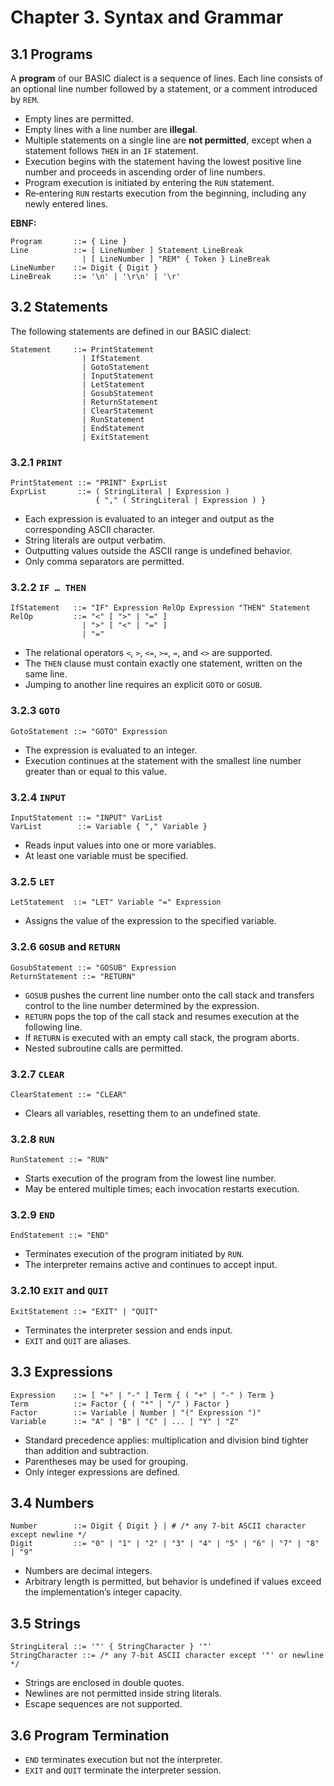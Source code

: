 # Chapter 3. Syntax and Grammar

## 3.1 Programs
A **program** of our BASIC dialect is a sequence of lines. Each line consists of an optional line number followed by a statement, or a comment introduced by `REM`.

- Empty lines are permitted.
- Empty lines with a line number are **illegal**.
- Multiple statements on a single line are **not permitted**, except when a statement follows `THEN` in an `IF` statement.
- Execution begins with the statement having the lowest positive line number and proceeds in ascending order of line numbers.
- Program execution is initiated by entering the `RUN` statement.
- Re‑entering `RUN` restarts execution from the beginning, including any newly entered lines.

**EBNF:**
```
Program       ::= { Line }
Line          ::= [ LineNumber ] Statement LineBreak
                | [ LineNumber ] "REM" { Token } LineBreak
LineNumber    ::= Digit { Digit }
LineBreak     ::= '\n' | '\r\n' | '\r'
```

## 3.2 Statements
The following statements are defined in our BASIC dialect:

```
Statement     ::= PrintStatement
                | IfStatement
                | GotoStatement
                | InputStatement
                | LetStatement
                | GosubStatement
                | ReturnStatement
                | ClearStatement
                | RunStatement
                | EndStatement
                | ExitStatement
```

### 3.2.1 `PRINT`
```
PrintStatement ::= "PRINT" ExprList
ExprList       ::= ( StringLiteral | Expression )
                   { "," ( StringLiteral | Expression ) }
```
- Each expression is evaluated to an integer and output as the corresponding ASCII character.
- String literals are output verbatim.
- Outputting values outside the ASCII range is undefined behavior.
- Only comma separators are permitted.

### 3.2.2 `IF … THEN`
```
IfStatement   ::= "IF" Expression RelOp Expression "THEN" Statement
RelOp         ::= "<" [ ">" | "=" ]
                | ">" [ "<" | "=" ]
                | "="
```
- The relational operators `<`, `>`, `<=`, `>=`, `=`, and `<>` are supported.
- The `THEN` clause must contain exactly one statement, written on the same line.
- Jumping to another line requires an explicit `GOTO` or `GOSUB`.

### 3.2.3 `GOTO`
```
GotoStatement ::= "GOTO" Expression
```
- The expression is evaluated to an integer.
- Execution continues at the statement with the smallest line number greater than or equal to this value.

### 3.2.4 `INPUT`
```
InputStatement ::= "INPUT" VarList
VarList        ::= Variable { "," Variable }
```
- Reads input values into one or more variables.
- At least one variable must be specified.

### 3.2.5 `LET`
```
LetStatement  ::= "LET" Variable "=" Expression
```
- Assigns the value of the expression to the specified variable.

### 3.2.6 `GOSUB` and `RETURN`
```
GosubStatement ::= "GOSUB" Expression
ReturnStatement ::= "RETURN"
```
- `GOSUB` pushes the current line number onto the call stack and transfers control to the line number determined by the expression.
- `RETURN` pops the top of the call stack and resumes execution at the following line.
- If `RETURN` is executed with an empty call stack, the program aborts.
- Nested subroutine calls are permitted.

### 3.2.7 `CLEAR`
```
ClearStatement ::= "CLEAR"
```
- Clears all variables, resetting them to an undefined state.

### 3.2.8 `RUN`
```
RunStatement ::= "RUN"
```
- Starts execution of the program from the lowest line number.
- May be entered multiple times; each invocation restarts execution.

### 3.2.9 `END`
```
EndStatement ::= "END"
```
- Terminates execution of the program initiated by `RUN`.
- The interpreter remains active and continues to accept input.

### 3.2.10 `EXIT` and `QUIT`
```
ExitStatement ::= "EXIT" | "QUIT"
```
- Terminates the interpreter session and ends input.
- `EXIT` and `QUIT` are aliases.

## 3.3 Expressions
```
Expression    ::= [ "+" | "-" ] Term { ( "+" | "-" ) Term }
Term          ::= Factor { ( "*" | "/" ) Factor }
Factor        ::= Variable | Number | "(" Expression ")"
Variable      ::= "A" | "B" | "C" | ... | "Y" | "Z"
```

- Standard precedence applies: multiplication and division bind tighter than addition and subtraction.
- Parentheses may be used for grouping.
- Only integer expressions are defined.

## 3.4 Numbers
```
Number        ::= Digit { Digit } | # /* any 7-bit ASCII character except newline */
Digit         ::= "0" | "1" | "2" | "3" | "4" | "5" | "6" | "7" | "8" | "9"
```
- Numbers are decimal integers.
- Arbitrary length is permitted, but behavior is undefined if values exceed the implementation’s integer capacity.

## 3.5 Strings
```
StringLiteral ::= '"' { StringCharacter } '"'
StringCharacter ::= /* any 7-bit ASCII character except '"' or newline */
```
- Strings are enclosed in double quotes.
- Newlines are not permitted inside string literals.
- Escape sequences are not supported.

## 3.6 Program Termination
- `END` terminates execution but not the interpreter.
- `EXIT` and `QUIT` terminate the interpreter session.
